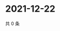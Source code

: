 # 2021-12-22

共 0 条

<!-- BEGIN WEIBO -->
<!-- 最后更新时间 Wed Dec 22 2021 16:14:57 GMT+0800 (China Standard Time) -->

<!-- END WEIBO -->
